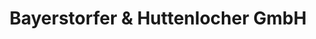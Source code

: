 ---
title: "Bayerstorfer & Huttenlocher GmbH"
url: /eching/bayerstorfer-und-huttenlocher-gmbh/
shop: Garten-Center
---